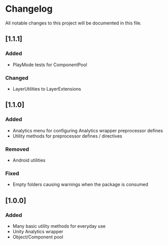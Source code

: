 # Changelog

All notable changes to this project will be documented in this file.

## [1.1.1]
### Added
- PlayMode tests for ComponentPool

### Changed
- LayerUtilities to LayerExtensions


## [1.1.0]
### Added
- Analytics menu for configuring Analytics wrapper preprocessor defines
- Utility methods for preprocessor defines / directives

### Removed
- Android utilities

### Fixed
- Empty folders causing warnings when the package is consumed

## [1.0.0]
### Added
- Many basic utility methods for everyday use
- Unity Analytics wrapper
- Object/Component pool